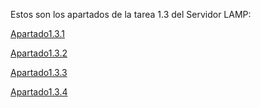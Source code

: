 Estos son los apartados de la tarea 1.3 del Servidor LAMP:

[Apartado1.3.1](3.1/readme.md)

[Apartado1.3.2](3.2/readme.md)

[Apartado1.3.3](3.3/readme.md)

[Apartado1.3.4](3.4/readme.md)

